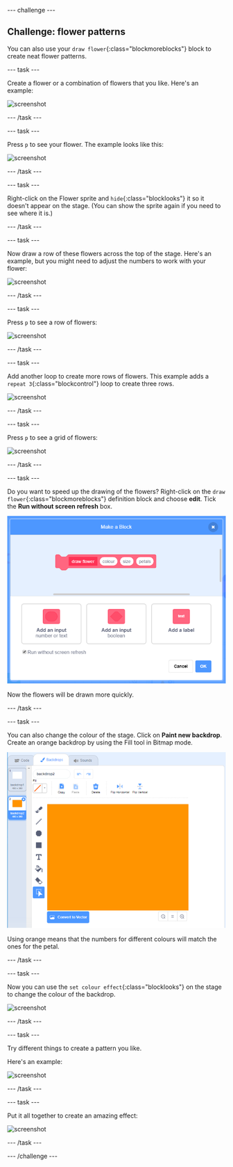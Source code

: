 --- challenge ---

## Challenge: flower patterns

You can also use your `draw flower`{:class="blockmoreblocks"} block to create neat flower patterns. 

--- task ---

Create a flower or a combination of flowers that you like. Here's an example:

 ![screenshot](images/flower-for-pattern.png)  
 

--- /task ---

--- task ---

Press `p` to see your flower. The example looks like this:

 ![screenshot](images/flower-for-pattern-example.png)  
 

--- /task ---

--- task ---

Right-click on the Flower sprite and `hide`{:class="blocklooks"} it so it doesn't appear on the stage. (You can show the sprite again if you need to see where it is.)

--- /task ---

--- task ---

Now draw a row of these flowers across the top of the stage. Here's an example, but you might need to adjust the numbers to work with your flower:

 ![screenshot](images/flower-pattern-row.png)
 

--- /task ---

--- task ---

Press `p` to see a row of flowers: 

 ![screenshot](images/flower-pattern-row-example.png)
 

--- /task ---

--- task ---

Add another loop to create more rows of flowers. This example adds a `repeat 3`{:class="blockcontrol"} loop to create three rows. 

 ![screenshot](images/flower-pattern-rows.png)
 

--- /task ---

--- task ---

Press `p` to see a grid of flowers: 

 ![screenshot](images/flower-pattern-rows-example.png)
 

--- /task ---

--- task ---

Do you want to speed up the drawing of the flowers? Right-click on the `draw flower`{:class="blockmoreblocks"} definition block and choose **edit**. Tick the **Run without screen refresh** box. 

 ![screenshot](images/flower-no-refresh.png)
 
 Now the flowers will be drawn more quickly. 

--- /task ---

--- task ---

You can also change the colour of the stage. Click on **Paint new backdrop**. Create an orange backdrop by using the Fill tool in Bitmap mode. 

 ![screenshot](images/flower-orange-backdrop.png)
 
 Using orange means that the numbers for different colours will match the ones for the petal. 
 

--- /task ---

--- task ---

Now you can use the `set colour effect`{:class="blocklooks"} on the stage to change the colour of the backdrop.
 
 ![screenshot](images/flower-backdrop-colour.png)
 

--- /task ---

--- task ---

Try different things to create a pattern you like. 

 Here's an example: 
 
 ![screenshot](images/flower-pattern-background.png)
 

--- /task ---

--- task ---

Put it all together to create an amazing effect:

 ![screenshot](images/flower-gen-example.gif)

--- /task ---

--- /challenge ---

